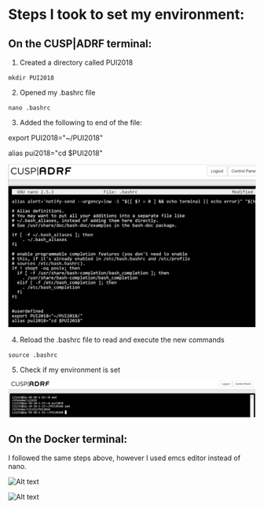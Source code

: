 # Steps I took to set my environment:

## On the CUSP|ADRF terminal:

1. Created a directory called PUI2018
```
mkdir PUI2018
```
2. Opened my .bashrc file
```
nano .bashrc
```
3. Added the following to end of the file:

export PUI2018="~/PUI2018"

alias pui2018="cd $PUI2018"

![Alt text](../HW1_lj1232/images/ADRF_ljaber_.bashrc.JPG ".bashrc file")

4. Reload the .bashrc file to read and execute the new commands

```
source .bashrc
```
5. Check if my environment is set

![Alt text](../HW1_lj1232/images/ADRF_set%20_env.JPG "terminal")

## On the Docker terminal:

I followed the same steps above, however I used emcs editor instead of nano.


![Alt text](../PUI2018_lj1232/HW1_lj1232/images/docker_.bashrc.JPG "docker .bashrc")


![Alt text](../PUI2018_lj1232/HW1_lj1232/images/docker_set_env.JPG "terminal")
    
    
      
    

